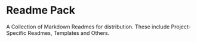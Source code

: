 # Readme Pack
A Collection of Markdown Readmes for distribution.
These include Project-Specific Readmes, Templates and Others.
